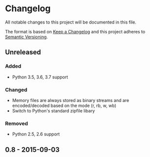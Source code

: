 # Changelog

All notable changes to this project will be documented in this file.

The format is based on [Keep a Changelog](http://keepachangelog.com/en/1.0.0/)
and this project adheres to [Semantic Versioning](http://semver.org/spec/v2.0.0.html).

## Unreleased

### Added

- Python 3.5, 3.6, 3.7 support

### Changed

- Memory files are always stored as binary streams and are encoded/decoded
  based on the mode (r, rb, w, wb)
- Switch to Python's standard zipfile libary

### Removed

- Python 2.5, 2.6 support

## 0.8 - 2015-09-03
